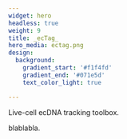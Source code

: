 ```yaml
---
widget: hero
headless: true
weight: 9
title: _ecTag_
hero_media: ectag.png
design:
  background:
    gradient_start: '#f1f4fd'
    gradient_end: '#071e5d'
    text_color_light: true

---
```


Live-cell ecDNA tracking toolbox.

blablabla.


